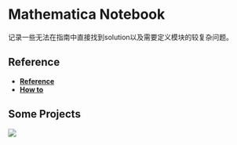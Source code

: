 # Mathematica Notebook
记录一些无法在指南中直接找到solution以及需要定义模块的较复杂问题。
## Reference  
- [**Reference**](http://reference.wolfram.com/language/?source=footer)  
- [**How to**](http://reference.wolfram.com/language/guide/HowToTopics.html)
## Some Projects
![](http://i4.bvimg.com/643282/a85b11f6ddbc2d3a.jpg)  
